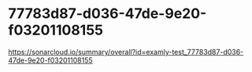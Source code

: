 # 77783d87-d036-47de-9e20-f03201108155
https://sonarcloud.io/summary/overall?id=examly-test_77783d87-d036-47de-9e20-f03201108155
